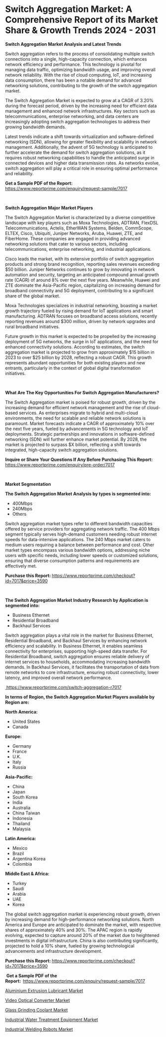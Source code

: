 <p><h1>Switch Aggregation Market: A Comprehensive Report of its Market Share & Growth Trends 2024 - 2031</h1></p><p><strong>Switch Aggregation Market Analysis and Latest Trends</strong></p>
<p><p>Switch aggregation refers to the process of consolidating multiple switch connections into a single, high-capacity connection, which enhances network efficiency and performance. This technology is pivotal for managing data traffic, optimizing bandwidth usage, and improving overall network reliability. With the rise of cloud computing, IoT, and increasing data consumption, there has been a notable demand for advanced networking solutions, contributing to the growth of the switch aggregation market.</p><p>The Switch Aggregation Market is expected to grow at a CAGR of 3.20% during the forecast period, driven by the increasing need for efficient data management and enhanced network infrastructures. Key sectors such as telecommunications, enterprise networking, and data centers are increasingly adopting switch aggregation technologies to address their growing bandwidth demands. </p><p>Latest trends indicate a shift towards virtualization and software-defined networking (SDN), allowing for greater flexibility and scalability in network management. Additionally, the advent of 5G technology is anticipated to further accelerate the demand for switch aggregation solutions, as it requires robust networking capabilities to handle the anticipated surge in connected devices and higher data transmission rates. As networks evolve, switch aggregation will play a critical role in ensuring optimal performance and reliability.</p></p>
<p><strong>Get a Sample PDF of the Report:&nbsp;</strong> <a href="https://www.reportprime.com/enquiry/request-sample/7017">https://www.reportprime.com/enquiry/request-sample/7017</a></p>
<p>&nbsp;</p>
<p><strong>Switch Aggregation Major Market Players</strong></p>
<p><p>The Switch Aggregation Market is characterized by a diverse competitive landscape with key players such as Moxa Technologies, ADTRAN, FlexDSL Telecommunications, Actelis, EtherWAN Systems, Belden, CommScope, ELTEX, Cisco, Ubiquiti, Juniper Networks, Aruba, Huawei, ZTE, and FiberHome. These companies are engaged in providing advanced networking solutions that cater to various sectors, including telecommunications, enterprise networking, and industrial applications.</p><p>Cisco leads the market, with its extensive portfolio of switch aggregation products and strong brand recognition, reporting sales revenues exceeding $50 billion. Juniper Networks continues to grow by innovating in network automation and security, targeting an anticipated compound annual growth rate (CAGR) of around 8% over the next five years. Meanwhile, Huawei and ZTE dominate the Asia-Pacific region, capitalizing on increasing demand for broadband connectivity and 5G deployment, contributing to a significant share of the global market.</p><p>Moxa Technologies specializes in industrial networking, boasting a market growth trajectory fueled by rising demand for IoT applications and smart manufacturing. ADTRAN focuses on broadband access solutions, recently reporting revenues around $300 million, driven by network upgrades and rural broadband initiatives.</p><p>Future growth in this market is expected to be propelled by the increasing deployment of 5G networks, the surge in IoT applications, and the need for enhanced connectivity solutions. According to estimates, the switch aggregation market is projected to grow from approximately $15 billion in 2023 to over $25 billion by 2028, reflecting a robust CAGR. This growth represents abundant opportunities for both existing players and new entrants, particularly in the context of global digital transformation initiatives.</p></p>
<p>&nbsp;</p>
<p><strong>What Are The Key Opportunities For Switch Aggregation Manufacturers?</strong></p>
<p><p>The Switch Aggregation market is poised for robust growth, driven by the increasing demand for efficient network management and the rise of cloud-based services. As enterprises migrate to hybrid and multi-cloud environments, the need for scalable and reliable network solutions is paramount. Market forecasts indicate a CAGR of approximately 10% over the next five years, fueled by advancements in 5G technology and IoT deployments. Strategic partnerships and innovations in software-defined networking (SDN) will further enhance market potential. By 2028, the market is projected to surpass $X billion, reflecting a shift towards integrated, high-capacity switch aggregation solutions.</p></p>
<p><strong>Inquire or Share Your Questions If Any Before Purchasing This Report:</strong> <a href="https://www.reportprime.com/enquiry/pre-order/7017">https://www.reportprime.com/enquiry/pre-order/7017</a></p>
<p>&nbsp;</p>
<p><strong>Market Segmentation</strong></p>
<p><strong>The Switch Aggregation Market Analysis by types is segmented into:</strong></p>
<p><ul><li>400Mbps</li><li>240Mbps</li><li>Others</li></ul></p>
<p><p>Switch aggregation market types refer to different bandwidth capacities offered by service providers for aggregating network traffic. The 400 Mbps segment typically serves high-demand customers needing robust internet speeds for data-intensive applications. The 240 Mbps market caters to medium users requiring a balance between performance and cost. Other market types encompass various bandwidth options, addressing niche users with specific needs, including lower speeds or customized solutions, ensuring that diverse consumption patterns and requirements are effectively met.</p></p>
<p><strong>Purchase this Report:&nbsp;</strong><a href="https://www.reportprime.com/checkout?id=7017&price=3590">https://www.reportprime.com/checkout?id=7017&price=3590</a></p>
<p>&nbsp;</p>
<p><strong>The Switch Aggregation Market Industry Research by Application is segmented into:</strong></p>
<p><ul><li>Business Ethernet</li><li>Residential Broadband</li><li>Backhaul Services</li></ul></p>
<p><p>Switch aggregation plays a vital role in the market for Business Ethernet, Residential Broadband, and Backhaul Services by enhancing network efficiency and scalability. In Business Ethernet, it enables seamless connectivity for enterprises, supporting high-speed data transfer. For Residential Broadband, switch aggregation ensures reliable delivery of internet services to households, accommodating increasing bandwidth demands. In Backhaul Services, it facilitates the transportation of data from remote networks to core infrastructure, ensuring robust connectivity, lower latency, and improved overall network performance.</p></p>
<p><a href="https://www.reportprime.com/switch-aggregation-r7017">&nbsp;https://www.reportprime.com/switch-aggregation-r7017</a></p>
<p><strong>In terms of Region, the Switch Aggregation Market Players available by Region are:</strong></p>
<p>
    <p> <strong> North America: </strong>
        <ul>
            <li>United States</li>
            <li>Canada</li>
        </ul>
        </p> 
    <p> <strong> Europe: </strong>
        <ul>
            <li>Germany</li>
            <li>France</li>
            <li>U.K.</li>
            <li>Italy</li>
            <li>Russia</li>
        </ul>
        </p> 
    <p> <strong> Asia-Pacific: </strong>
        <ul>
            <li>China</li>
            <li>Japan</li>
            <li>South Korea</li>
            <li>India</li>
            <li>Australia</li>
            <li>China Taiwan</li>
            <li>Indonesia</li>
            <li>Thailand</li>
            <li>Malaysia</li>
        </ul>
        </p> 
    <p> <strong> Latin America: </strong>
        <ul>
            <li>Mexico</li>
            <li>Brazil</li>
            <li>Argentina Korea</li>
            <li>Colombia</li>
        </ul>
        </p> 
    <p> <strong> Middle East & Africa: </strong>
        <ul>
            <li>Turkey</li>
            <li>Saudi</li>
            <li>Arabia</li>
            <li>UAE</li>
            <li>Korea</li>
        </ul>
    </p>
    </p>
<p><p>The global switch aggregation market is experiencing robust growth, driven by increasing demand for high-performance networking solutions. North America and Europe are anticipated to dominate the market, with respective shares of approximately 40% and 30%. The APAC region is rapidly evolving, expected to capture around 20% of the market due to heightened investments in digital infrastructure. China is also contributing significantly, projected to hold a 10% share, fueled by growing technological advancements and infrastructure development.</p></p>
<p><strong>Purchase this Report: </strong><a href="https://www.reportprime.com/checkout?id=7017&price=3590">https://www.reportprime.com/checkout?id=7017&price=3590</a></p>
<p>&nbsp;<strong>Get a Sample PDF of the Report:&nbsp;&nbsp;</strong><a href="https://www.reportprime.com/enquiry/request-sample/7017">https://www.reportprime.com/enquiry/request-sample/7017</a></p>
<p><strong></strong></p>
<p><p><a href="https://issuu.com/reportprime-2/docs/aluminium-extrusion-lubricant-marke_de4673a18d5431">Aluminium Extrusion Lubricant Market</a></p><p><a href="https://github.com/RoccoManning/Market-Research-Report-List-6/blob/main/video-optical-converter-market.md">Video Optical Converter Market</a></p><p><a href="https://issuu.com/reportprime-2/docs/glass-grinding-coolant-market-size-_f589fff1fd7fc9">Glass Grinding Coolant Market</a></p><p><a href="https://medium.com/@christopher.fisher66709/industrial-water-treatment-equipment-market-outlook-market-share-analysis-growth-trends-51be5359f233">Industrial Water Treatment Equipment Market</a></p><p><a href="https://medium.com/@christopher.fisher66709/industrial-welding-robots-market-analysis-report-global-insights-by-region-type-spot-welding-0fc3ad1a0594">Industrial Welding Robots Market</a></p></p>